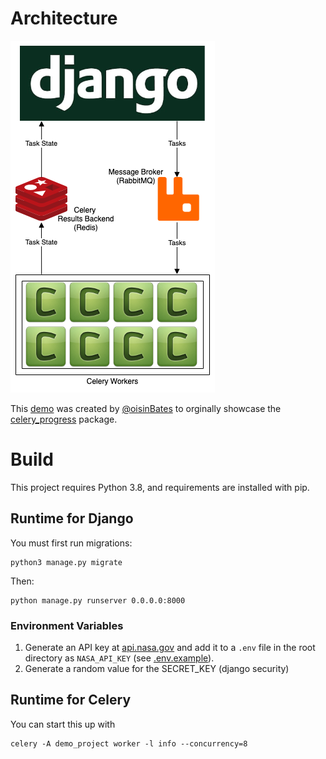 # Architecture

![Architecture Diagram](architecture_diagram.png)

This [demo](https://github.com/oisinBates/celery_progress_demo) was created by [@oisinBates](https://github.com/oisinBates) to orginally showcase the [celery_progress](https://github.com/czue/celery-progress)
package.

# Build

This project requires Python 3.8, and requirements are installed with pip.

## Runtime for Django

You must first run migrations:

```
python3 manage.py migrate
```

Then:

```
python manage.py runserver 0.0.0.0:8000
```

### Environment Variables

1. Generate an API key at [api.nasa.gov](https://api.nasa.gov/) and add it to a `.env` file in the root directory as `NASA_API_KEY` (see [.env.example](/.env.example)).
1. Generate a random value for the SECRET_KEY (django security)

## Runtime for Celery

You can start this up with

```
celery -A demo_project worker -l info --concurrency=8
```
